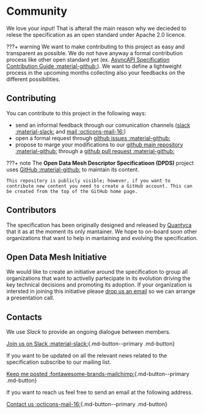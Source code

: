 # Community

We love your input! That is afterall the  main reason why we decieded to relese the specification as an open standard under Apache 2.0 licence.

???+ warning
    We want to make contributing to this project as easy and transparent as possible. We do not have anyway a formal contribution process like other open standard yet (ex. <a href="https://github.com/asyncapi/spec/blob/master/CONTRIBUTING.md" target="_blank">AsyncAPI Specification Contribution Guide :material-github:</a>). We want to define a lightweight process in the upcoming months collecting also your feedbacks on the different possibilities. 

## Contributing
You can contribute to this project in the following ways:

- send an informal feedback through our comunication channels ([slack :material-slack:](#todo) and [mail :octicons-mail-16:](mailto:odm.info@quantyca.it))
- open a formal request through <a href="https://github.com/opendatamesh-initiative/odm-specification-dpdescriptor/issues" target="_blank">github issues :material-github:</a>
- propose to marge your modifications to our <a href="https://github.com/opendatamesh-initiative/odm-specification-dpdescriptors" target="_blank">github main repository :material-github:</a> through a <a href="https://github.com/opendatamesh-initiative/odm-specification-dpdescriptor/pulls" target="_blank">github pull request :material-github:</a>


???+ note
    The **Open Data Mesh Descriptor Specificatioon (DPDS)** project uses  <a href="https://github.com/opendatamesh-initiative/odm-specification-dpdescriptors" target="_blank">GitHub :material-github:</a> to maintain its content.
    
    This repository is publicly visible; however, if you want to contribute new content you need to create a GitHub account. This can be created from the top of the GitHub home page.
    
## Contributors

The specification has been originally designed and released by [Quantyca](./quantyca.md) that it as at the moment its only mantainer. We hope to on-board soon other organizations that want to help in mantaining and evolving the specification.

## Open Data Mesh Initiative

We would like to create an initiative around the specification to group all organizations that want to activelly partecipate in its evolution driving the key technical decisions and promoting its adoption. If your organization is intersted in joining this initiative please [drop us an email](mailto:odm.info@quantyca.it) so we can arrange a presentation call.


## Contacts

We use *Slack* to provide an ongoing dialogue between members. 

[Join us on Slack :material-slack:](mailto:odm.info@quantyca.it){.md-button--primary .md-button}

If you want to be updated on all the relevant news related to the specification subscribe to our mailing list.

[Keep me posted :fontawesome-brands-mailchimp:](mailto:odm.info@quantyca.it){.md-button--primary .md-button}

If you want to reach us feel free to send an email at the following address.

[Contact us :octicons-mail-16:](mailto:odm.info@quantyca.it){.md-button--primary .md-button}

